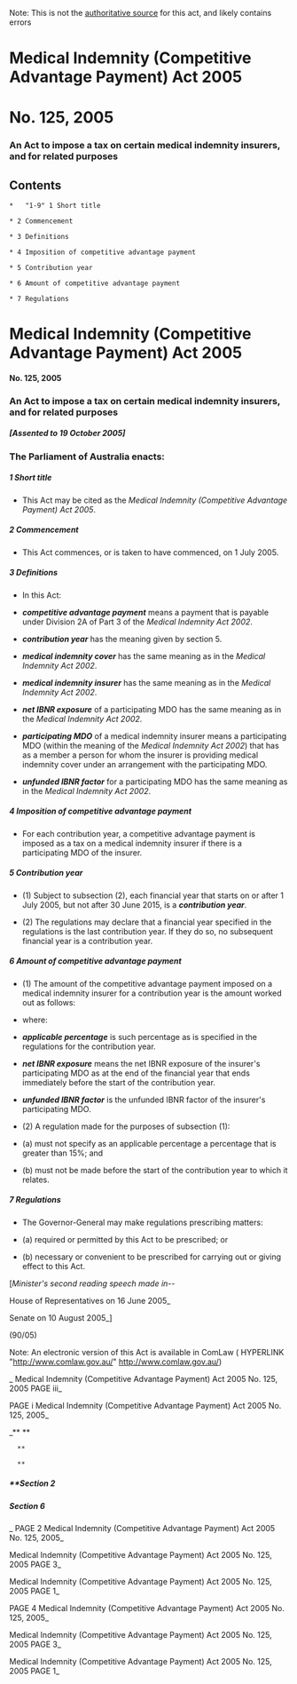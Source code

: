 Note: This is not the [authoritative source](https://www.comlaw.gov.au/Details/C2005A00125) for this act, and likely contains errors



# Medical Indemnity (Competitive Advantage Payment) Act 2005

# No. 125, 2005

### An Act to impose a tax on certain medical indemnity insurers, and for related purposes

## 
## Contents


    *   "1-9" 1	Short title	 

    * 2	Commencement	 

    * 3	Definitions	 

    * 4	Imposition of competitive advantage payment	 

    * 5	Contribution year	 

    * 6	Amount of competitive advantage payment	 

    * 7	Regulations	 



# Medical Indemnity (Competitive Advantage Payment) Act 2005

#### No. 125, 2005

### An Act to impose a tax on certain medical indemnity insurers, and for related purposes

##### [Assented to 19 October 2005]

### The Parliament of Australia enacts: 

##### 1  Short title

  * This Act may be cited as the _Medical Indemnity (Competitive Advantage Payment) Act 2005_.

##### 2  Commencement

  * This Act commences, or is taken to have commenced, on 1 July 2005.

##### 3  Definitions

  * In this Act: 

  * **_competitive advantage payment_** means a payment that is payable under Division 2A of Part 3 of the _Medical Indemnity Act 2002_.

  * **_contribution year_** has the meaning given by section 5.

  * **_medical indemnity cover_** has the same meaning as in the _Medical Indemnity Act 2002_.

  * **_medical indemnity insurer_** has the same meaning as in the _Medical Indemnity Act 2002_.

  * **_net IBNR exposure_** of a participating MDO has the same meaning as in the _Medical Indemnity Act 2002_.

  * **_participating MDO_** of a medical indemnity insurer means a participating MDO (within the meaning of the _Medical Indemnity Act 2002_) that has as a member a person for whom the insurer is providing medical indemnity cover under an arrangement with the participating MDO.

  * **_unfunded IBNR factor_** for a participating MDO has the same meaning as in the _Medical Indemnity Act 2002_.

##### 4  Imposition of competitive advantage payment

  * For each contribution year, a competitive advantage payment is imposed as a tax on a medical indemnity insurer if there is a participating MDO of the insurer.

##### 5  Contribution year

  * (1) Subject to subsection (2), each financial year that starts on or after 1 July 2005, but not after 30 June 2015, is a **_contribution year_**.

  * (2) The regulations may declare that a financial year specified in the regulations is the last contribution year. If they do so, no subsequent financial year is a contribution year.

##### 6  Amount of competitive advantage payment

  * (1) The amount of the competitive advantage payment imposed on a medical indemnity insurer for a contribution year is the amount worked out as follows:



  * where: 

  * **_applicable percentage_** is such percentage as is specified in the regulations for the contribution year.

  * **_net IBNR exposure_** means the net IBNR exposure of the insurer's participating MDO as at the end of the financial year that ends immediately before the start of the contribution year.

  * **_unfunded IBNR factor_** is the unfunded IBNR factor of the insurer's participating MDO.

  * (2) A regulation made for the purposes of subsection (1):

   * (a) must not specify as an applicable percentage a percentage that is greater than 15%; and

   * (b) must not be made before the start of the contribution year to which it relates.

##### 7  Regulations

  * The Governor-General may make regulations prescribing matters:

   * (a) required or permitted by this Act to be prescribed; or

   * (b) necessary or convenient to be prescribed for carrying out or giving effect to this Act.

[_Minister's second reading speech made in--_

House of Representatives on 16 June 2005_

Senate on 10 August 2005_]

(90/05)

 Note: An electronic version of this Act is available in ComLaw ( HYPERLINK "http://www.comlaw.gov.au/" http://www.comlaw.gov.au/)

_  Medical Indemnity (Competitive Advantage Payment) Act 2005         No. 125, 2005        PAGE iii_

 PAGE i         Medical Indemnity (Competitive Advantage Payment) Act 2005         No. 125, 2005_

_**      **

      **

      **

##### **Section   2

      

      

      

##### Section   6

_ PAGE 2              Medical Indemnity (Competitive Advantage Payment) Act 2005         No. 125, 2005_

  Medical Indemnity (Competitive Advantage Payment) Act 2005         No. 125, 2005             PAGE 3_

  Medical Indemnity (Competitive Advantage Payment) Act 2005         No. 125, 2005        PAGE 1_

 PAGE 4              Medical Indemnity (Competitive Advantage Payment) Act 2005         No. 125, 2005_

  Medical Indemnity (Competitive Advantage Payment) Act 2005         No. 125, 2005             PAGE 3_

  Medical Indemnity (Competitive Advantage Payment) Act 2005         No. 125, 2005        PAGE 1_

